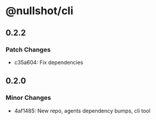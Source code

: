 # @nullshot/cli

## 0.2.2

### Patch Changes

- c35a604: Fix dependencies

## 0.2.0

### Minor Changes

- 4af1485: New repo, agents dependency bumps, cli tool
